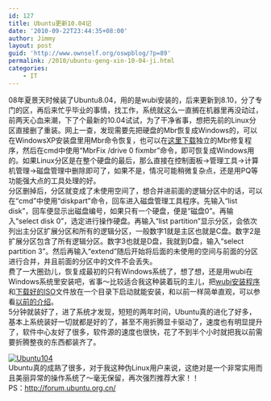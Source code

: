 ```yaml
---
id: 127
title: Ubuntu更新10.04记
date: '2010-09-22T23:44:35+08:00'
author: Jimmy
layout: post
guid: 'http://www.ownself.org/oswpblog/?p=89'
permalink: /2010/ubuntu-geng-xin-10-04-ji.html
categories:
    - IT
---
```


 08年夏景天时候装了Ubuntu8.04，用的是wubi安装的，后来更新到8.10，分了专门的区，再后来忙乎毕业的事情，找工作，系统就这么一直搁在机器里再没动过，前两天心血来潮，下了个最新的10.04试试，为了干净省事，想把先前的Linux分区直接删了重装。网上一查，发现需要先把硬盘的Mbr恢复成Windows的，可以在WindowsXP安装盘里用Mbr命令恢复，也可以在[这里下载](http://cid-507861a5ffb49bea.office.live.com/self.aspx/.Public/%E8%BD%AF%E4%BB%B6/Ubuntu/MbrFix.exe)独立的Mbr修复程序，然后在cmd中使用“MbrFix /drive 0 fixmbr”命令，即可恢复成Windows用的。如果Linux分区是在整个硬盘的最后，那么直接在控制面板-&gt;管理工具-&gt;计算机管理-&gt;磁盘管理中删除即可了，如果不是，情况可能稍微复杂点，还是用PQ等功能强大点的工具处理的好。   
 分区删掉后，分区就变成了未使用空间了，想合并进前面的逻辑分区中的话，可以在“cmd”中使用“diskpart”命令，回车进入磁盘管理工具程序。先输入“list disk”，回车便显示出磁盘编号，如果只有一个硬盘，便是“磁盘0”。再输入“select disk 0”，选定进行操作硬盘。再输入“list partition”显示分区，会依次列出主分区扩展分区和所有的逻辑分区，一般数字1就是主区也就是C盘。数字2是扩展分区包含了所有逻辑分区。数字3也就是D盘，我就到D盘，输入“select partition 3”。然后再输入“extend”随后开始将后面的未使用的空间与前面的分区进行合并，并且前面的分区中的文件不会丢失。   
 费了一大圈劲儿，恢复成最初的只有Windows系统了，想了想，还是用wubi在Windows系统里安装吧，省事～比较适合我这种装着玩的主儿，把[wubi安装程序](http://www.ubuntu.org.cn/desktop/get-ubuntu/windows-installer/)和[下载好的ISO](http://www.ubuntu.org.cn/desktop/get-ubuntu/download/)文件放在一个目录下启动就能安装，和以前一样简单直观，可以参看[以前的介绍](http://www.ownself.org/ownselfblog/read.php?37)。   
 5分钟就装好了，进了系统才发现，短短的两年时间，Ubuntu真的进化了好多，基本上系统装好一切就都是好的了，甚至不用折腾显卡驱动了，速度也有明显提升了，软件中心友好了很多，软件源的速度也很快，花了不到半个小时就把我以前需要折腾整夜的东西都装齐了。

[![Ubuntu104](http://www.ownself.org/blog/wp-content/uploads/2010/Ubuntu10.04_14DF7/Ubuntu104_thumb.jpg "Ubuntu104")](http://www.ownself.org/blog/wp-content/uploads/2010/Ubuntu10.04_14DF7/Ubuntu104.jpg)   
 Ubuntu真的成熟了很多，对于我这种伪Linux用户来说，这绝对是一个非常实用而且美丽异常的操作系统了～毫无保留，再次强烈推荐大家！！   
 PS：<http://forum.ubuntu.org.cn/>